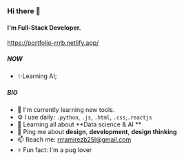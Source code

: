 ### Hi there 👋

#### I'm Full-Stack Developer.
https://portfolio-rrrb.netlify.app/

##### NOW

- ✨Learning AI;

##### BIO

- 🏢 I'm currently learning new tools.
- ⚙️ I use daily: `.python`, `.js`, `.html`, `.css`,`.reactjs` 
- 🌱 Learning all about **Data science & AI **
- 💬 Ping me about **design**, **development**, **design thinking**
- 📫 Reach me: rrramirezb25l@gmail.com
- ⚡️ Fun fact: I'm a pug lover 
